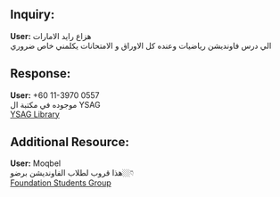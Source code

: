 ## Inquiry:
**User:** هزاع رايد الامارات  
الي درس فاونديشن رياضيات وعنده كل الاوراق و الامتحانات يكلمني خاص ضروري  

## Response:
**User:** +60 11-3970 0557  
موجوده في مكتبة ال YSAG  
[YSAG Library](https://drive.google.com/drive/folders/1kv8bCvHo_J0-eFpjl6YKSOTW0ff1-7Yl)  

## Additional Resource:
**User:** Moqbel  
هذا قروب لطلاب الفاونديشن برضو👇🏼  
[Foundation Students Group](https://chat.whatsapp.com/HyU0wt2Np772evX1tgVfNK)
